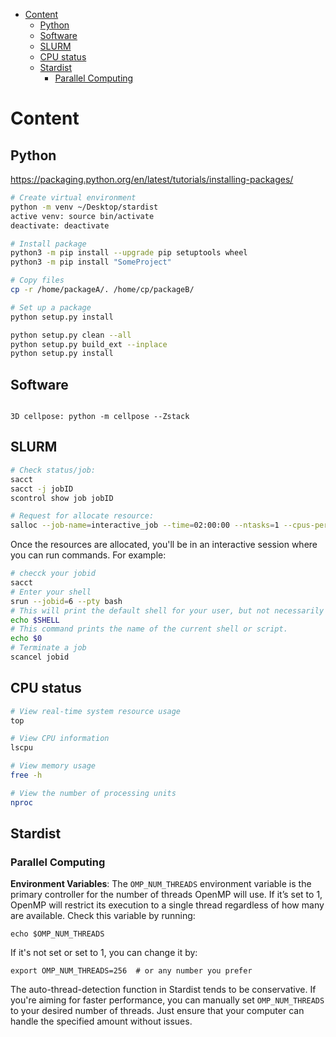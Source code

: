 - [Content](#content)
  * [Python](#python)
  * [Software](#software)
  * [SLURM](#slurm)
  * [CPU status](#cpu-status)
  * [Stardist](#stardist)
    + [Parallel Computing](#parallel-computing)

# Content
## Python
https://packaging.python.org/en/latest/tutorials/installing-packages/
```bash
# Create virtual environment
python -m venv ~/Desktop/stardist
active venv: source bin/activate
deactivate: deactivate

# Install package
python3 -m pip install --upgrade pip setuptools wheel
python3 -m pip install "SomeProject"

# Copy files
cp -r /home/packageA/. /home/cp/packageB/

# Set up a package
python setup.py install

python setup.py clean --all
python setup.py build_ext --inplace
python setup.py install
```

## Software
```

3D cellpose: python -m cellpose --Zstack 
```

## SLURM
```bash
# Check status/job: 
sacct
sacct -j jobID
scontrol show job jobID

# Request for allocate resource:
salloc --job-name=interactive_job --time=02:00:00 --ntasks=1 --cpus-per-task=4 --mem=8G
   ```

   Once the resources are allocated, you'll be in an interactive session where you can run commands. For example:

   ```bash
# checck your jobid
sacct
# Enter your shell
srun --jobid=6 --pty bash
# This will print the default shell for your user, but not necessarily the shell you are currently using if you've changed it within the session.
echo $SHELL
# This command prints the name of the current shell or script.
echo $0
# Terminate a job
scancel jobid
   ```


## CPU status
```bash
# View real-time system resource usage
top

# View CPU information
lscpu

# View memory usage
free -h

# View the number of processing units
nproc
```
## Stardist

### Parallel Computing
**Environment Variables**: The `OMP_NUM_THREADS` environment variable is the primary controller for the number of threads OpenMP will use. If it’s set to 1, OpenMP will restrict its execution to a single thread regardless of how many are available. Check this variable by running:

`echo $OMP_NUM_THREADS`

If it's not set or set to 1, you can change it by:

`export OMP_NUM_THREADS=256  # or any number you prefer`

The auto-thread-detection function in Stardist tends to be conservative. If you're aiming for faster performance, you can manually set `OMP_NUM_THREADS` to your desired number of threads. Just ensure that your computer can handle the specified amount without issues.

